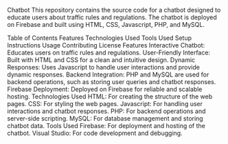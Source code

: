 Chatbot
This repository contains the source code for a chatbot designed to educate users about traffic rules and regulations. The chatbot is deployed on Firebase and built using HTML, CSS, Javascript, PHP, and MySQL.

Table of Contents
Features
Technologies Used
Tools Used
Setup Instructions
Usage
Contributing
License
Features
Interactive Chatbot: Educates users on traffic rules and regulations.
User-Friendly Interface: Built with HTML and CSS for a clean and intuitive design.
Dynamic Responses: Uses Javascript to handle user interactions and provide dynamic responses.
Backend Integration: PHP and MySQL are used for backend operations, such as storing user queries and chatbot responses.
Firebase Deployment: Deployed on Firebase for reliable and scalable hosting.
Technologies Used
HTML: For creating the structure of the web pages.
CSS: For styling the web pages.
Javascript: For handling user interactions and chatbot responses.
PHP: For backend operations and server-side scripting.
MySQL: For database management and storing chatbot data.
Tools Used
Firebase: For deployment and hosting of the chatbot.
Visual Studio: For code development and debugging.
